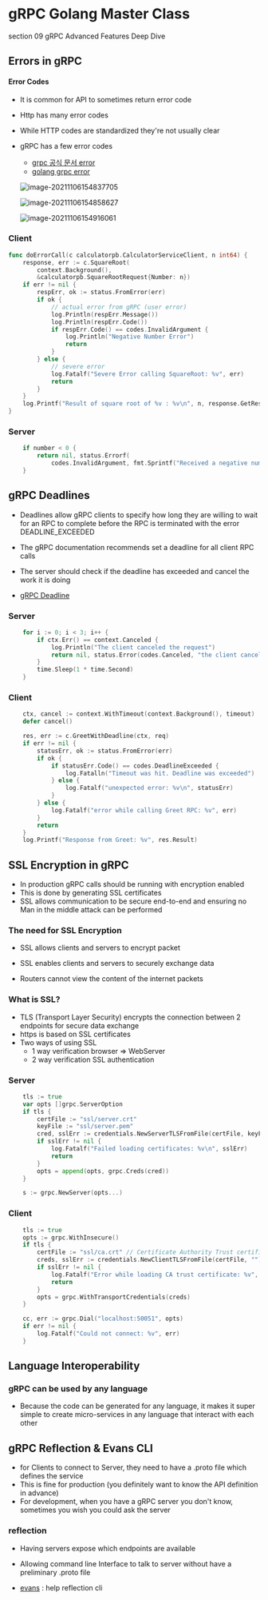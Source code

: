 # gRPC Golang Master Class

section 09 gRPC Advanced Features Deep Dive

## Errors in gRPC

#### Error Codes

- It is common for API to sometimes return error code

- Http has many error codes

- While HTTP codes are standardized they're not usually clear

- gRPC has a few error codes

  - [grpc 공식 문서 error](https://www.grpc.io/docs/guides/error/)
  - [golang grpc error](https://avi.im/grpc-errors/#go)

  ![image-20211106154837705](section09.assets/image-20211106154837705.png)

  ![image-20211106154858627](section09.assets/image-20211106154858627.png)

  ![image-20211106154916061](section09.assets/image-20211106154916061.png)

### Client

```go
func doErrorCall(c calculatorpb.CalculatorServiceClient, n int64) {
	response, err := c.SquareRoot(
		context.Background(),
		&calculatorpb.SquareRootRequest{Number: n})
	if err != nil {
		respErr, ok := status.FromError(err)
		if ok {
			// actual error from gRPC (user error)
			log.Println(respErr.Message())
			log.Println(respErr.Code())
			if respErr.Code() == codes.InvalidArgument {
				log.Println("Negative Number Error")
				return
			}
		} else {
			// severe error
			log.Fatalf("Severe Error calling SquareRoot: %v", err)
			return
		}
	}
	log.Printf("Result of square root of %v : %v\n", n, response.GetResult())
}
```



### Server 

```go
	if number < 0 {
		return nil, status.Errorf(
			codes.InvalidArgument, fmt.Sprintf("Received a negative number %v", number))
	}
```



## gRPC Deadlines

- Deadlines allow gRPC clients to specify how long they are willing to wait for an RPC to complete before the RPC is terminated with the error DEADLINE_EXCEEDED
- The gRPC documentation recommends set a deadline for all client RPC calls 

- The server should check if the deadline has exceeded and cancel the work it is doing

- [gRPC Deadline](https://grpc.io/blog/deadlines/)

### Server

```go
	for i := 0; i < 3; i++ {
		if ctx.Err() == context.Canceled {
			log.Println("The client canceled the request")
			return nil, status.Error(codes.Canceled, "the client canceled the request")
		}
		time.Sleep(1 * time.Second)
	}
```

### Client

```go
	ctx, cancel := context.WithTimeout(context.Background(), timeout)
	defer cancel()

	res, err := c.GreetWithDeadline(ctx, req)
	if err != nil {
		statusErr, ok := status.FromError(err)
		if ok {
			if statusErr.Code() == codes.DeadlineExceeded {
				log.Fatalln("Timeout was hit. Deadline was exceeded")
			} else {
				log.Fatalf("unexpected error: %v\n", statusErr)
			}
		} else {
			log.Fatalf("error while calling Greet RPC: %v", err)
		}
		return
	}
	log.Printf("Response from Greet: %v", res.Result)
```



## SSL Encryption in gRPC

- In production gRPC calls should be running with encryption enabled
- This is done by generating SSL certificates
- SSL allows communication to be secure end-to-end and ensuring no Man in the middle attack can be performed 



### The need for SSL Encryption

- SSL allows clients and servers to encrypt packet 

- SSL enables clients and servers to securely exchange data

- Routers cannot view the content of the internet packets

  

### What is SSL?

- TLS (Transport Layer Security) encrypts the connection between 2 endpoints for secure data exchange 
- https is based on SSL certificates
- Two ways of using SSL 
  - 1 way verification browser => WebServer
  - 2 way verification SSL authentication 

### Server

```go
	tls := true
	var opts []grpc.ServerOption
	if tls {
		certFile := "ssl/server.crt"
		keyFile := "ssl/server.pem"
		cred, sslErr := credentials.NewServerTLSFromFile(certFile, keyFile)
		if sslErr != nil {
			log.Fatalf("Failed loading certificates: %v\n", sslErr)
			return
		}
		opts = append(opts, grpc.Creds(cred))
	}

	s := grpc.NewServer(opts...)
```



### Client

```go
	tls := true
	opts := grpc.WithInsecure()
	if tls {
		certFile := "ssl/ca.crt" // Certificate Authority Trust certificate
		creds, sslErr := credentials.NewClientTLSFromFile(certFile, "")
		if sslErr != nil {
			log.Fatalf("Error while loading CA trust certificate: %v", sslErr)
			return
		}
		opts = grpc.WithTransportCredentials(creds)
	}

	cc, err := grpc.Dial("localhost:50051", opts)
	if err != nil {
		log.Fatalf("Could not connect: %v", err)
	}
```



## Language Interoperability

### gRPC can be used by any language

- Because the code can be generated for any language, it makes it super simple to create micro-services in any language that interact with each other 



## gRPC Reflection & Evans CLI

- for Clients to connect to Server, they need to have a .proto file which defines the service
- This is fine for production (you definitely want to know the API definition in advance)
- For development, when you have a gRPC server you don't know, sometimes you wish you could ask the server

### reflection

- Having servers expose which endpoints are available
- Allowing command line Interface to talk to server without have a preliminary .proto file

- [evans](https://github.com/ktr0731/evans) : help reflection cli 

